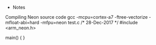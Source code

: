 * Notes 

Compiling Neon source code
gcc  -mcpu=cortex-a7 -ftree-vectorize   -mfloat-abi=hard -mfpu=neon test.c
/* 28-Dec-2017 */
#include <arm_neon.h>

main()
{
}

